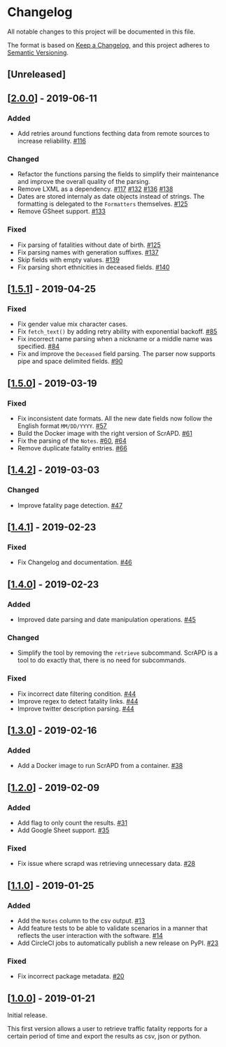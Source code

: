 # Changelog

All notable changes to this project will be documented in this file.

The format is based on [Keep a Changelog](https://keepachangelog.com/en/1.0.0/),
and this project adheres to [Semantic Versioning](https://semver.org/spec/v2.0.0.html).

## [Unreleased]

## [[2.0.0]] - 2019-06-11

### Added

- Add retries around functions fecthing data from remote sources to increase reliability. [#116]

### Changed

- Refactor the functions parsing the fields to simplify their maintenance and improve the overall quality of the parsing.
- Remove LXML as a dependency. [#117] [#132] [#136] [#138]
- Dates are stored internaly as date objects instead of strings. The formatting is delegated to the `Formatters`
  themselves. [#125]
- Remove GSheet support. [#133]

### Fixed

- Fix parsing of fatalities without date of birth. [#125]
- Fix parsing names with generation suffixes. [#137]
- Skip fields with empty values. [#139]
- Fix parsing short ethnicities in deceased fields. [#140]

## [[1.5.1]] - 2019-04-25

### Fixed

- Fix gender value mix character cases.
- Fix `fetch_text()` by adding retry ability with exponential backoff. [#85]
- Fix incorrect name parsing when a nickname or a middle name was specified. [#84]
- Fix and improve the `Deceased` field parsing. The parser now supports pipe and space delimited fields. [#90]

## [[1.5.0]] - 2019-03-19

### Fixed

- Fix inconsistent date formats. All the new date fields now follow the English format `MM/DD/YYYY`. [#57]
- Build the Docker image with the right version of ScrAPD. [#61]
- Fix the parsing of the `Notes`. [#60], [#64]
- Remove duplicate fatality entries. [#66]

## [[1.4.2]] - 2019-03-03

### Changed

- Improve fatality page detection. [#47]

## [[1.4.1]] - 2019-02-23

### Fixed

- Fix Changelog and documentation. [#46]

## [[1.4.0]] - 2019-02-23

### Added

- Improved date parsing and date manipulation operations. [#45]

### Changed

- Simplify the tool by removing the `retrieve` subcommand. ScrAPD is a tool to do exactly that, there is no need for
  subcommands.

### Fixed

- Fix incorrect date filtering condition. [#44]
- Improve regex to detect fatality links. [#44]
- Improve twitter description parsing. [#44]

## [[1.3.0]] - 2019-02-16

### Added

- Add a Docker image to run ScrAPD from a container. [#38]

## [[1.2.0]] - 2019-02-09

### Added

- Add flag to only count the results. [#31]
- Add Google Sheet support. [#35]

### Fixed

- Fix issue where scrapd was retrieving unnecessary data. [#28]

## [[1.1.0]] - 2019-01-25

### Added

- Add the `Notes` column to the csv output. [#13]
- Add feature tests to be able to validate scenarios in a manner that reflects the user interaction with the software. [#14]
- Add CircleCI jobs to automatically publish a new release on PyPI. [#23]

### Fixed

- Fix incorrect package metadata. [#20]

## [[1.0.0]] - 2019-01-21

Initial release.

This first version allows a user to retrieve traffic fatality repports for a certain period of time and export the results as csv, json or python.

[//]: # (Release links)
[1.0.0]: https://github.com/scrapd/scrapd/releases/1.0.0
[1.1.0]: https://github.com/scrapd/scrapd/releases/1.1.0
[1.2.0]: https://github.com/scrapd/scrapd/releases/1.2.0
[1.3.0]: https://github.com/scrapd/scrapd/releases/1.3.0
[1.4.0]: https://github.com/scrapd/scrapd/releases/1.4.0
[1.4.1]: https://github.com/scrapd/scrapd/releases/1.4.1
[1.4.2]: https://github.com/scrapd/scrapd/releases/1.4.2
[1.5.0]: https://github.com/scrapd/scrapd/releases/1.5.0
[1.5.1]: https://github.com/scrapd/scrapd/releases/1.5.1
[2.0.0]: https://github.com/scrapd/scrapd/releases/2.0.0

[//]: # (Issue/PR links)
[#13]: https://github.com/scrapd/scrapd/issues/13
[#14]: https://github.com/scrapd/scrapd/issues/14
[#20]: https://github.com/scrapd/scrapd/issues/20
[#23]: https://github.com/scrapd/scrapd/issues/23
[#28]: https://github.com/scrapd/scrapd/issues/28
[#31]: https://github.com/scrapd/scrapd/issues/31
[#35]: https://github.com/scrapd/scrapd/issues/35
[#38]: https://github.com/scrapd/scrapd/issues/38
[#44]: https://github.com/scrapd/scrapd/pull/44
[#45]: https://github.com/scrapd/scrapd/pull/45
[#46]: https://github.com/scrapd/scrapd/pull/46
[#47]: https://github.com/scrapd/scrapd/pull/47
[#57]: https://github.com/scrapd/scrapd/pull/57
[#60]: https://github.com/scrapd/scrapd/pull/60
[#61]: https://github.com/scrapd/scrapd/pull/61
[#64]: https://github.com/scrapd/scrapd/pull/64
[#66]: https://github.com/scrapd/scrapd/pull/66
[#84]: https://github.com/scrapd/scrapd/pull/84
[#85]: https://github.com/scrapd/scrapd/pull/85
[#90]: https://github.com/scrapd/scrapd/pull/90
[#116]: https://github.com/scrapd/scrapd/pull/116
[#117]: https://github.com/scrapd/scrapd/pull/117
[#125]: https://github.com/scrapd/scrapd/pull/125
[#132]: https://github.com/scrapd/scrapd/pull/132
[#133]: https://github.com/scrapd/scrapd/pull/133
[#136]: https://github.com/scrapd/scrapd/pull/136
[#137]: https://github.com/scrapd/scrapd/pull/137
[#138]: https://github.com/scrapd/scrapd/pull/138
[#139]: https://github.com/scrapd/scrapd/pull/139
[#140]: https://github.com/scrapd/scrapd/pull/140
